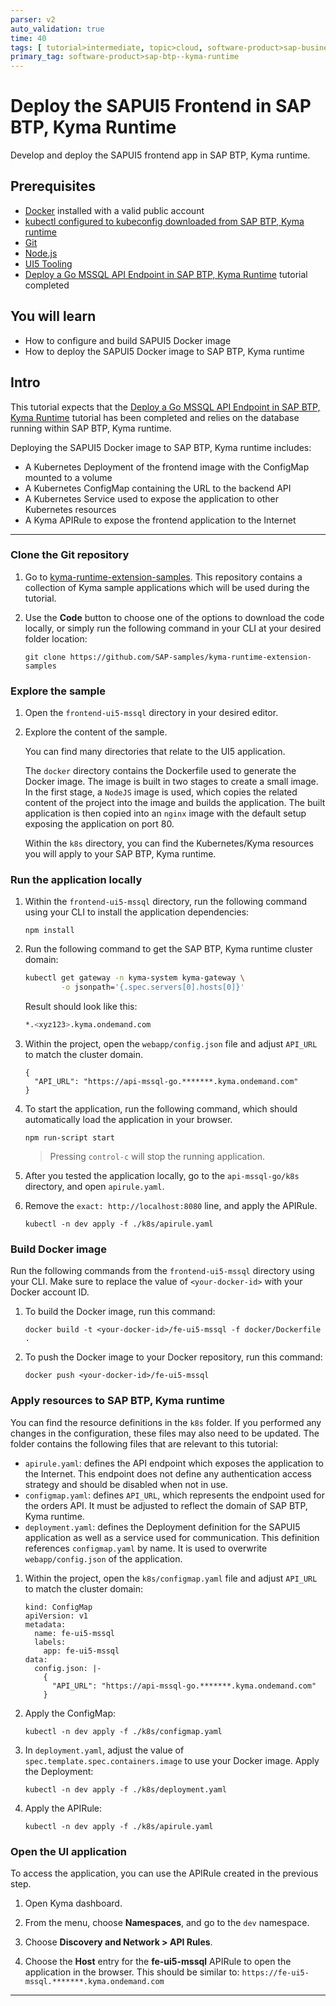 ```yaml
---
parser: v2
auto_validation: true
time: 40
tags: [ tutorial>intermediate, topic>cloud, software-product>sap-business-technology-platform]
primary_tag: software-product>sap-btp--kyma-runtime
---
```


# Deploy the SAPUI5 Frontend in SAP BTP, Kyma Runtime
<!-- description --> Develop and deploy the SAPUI5 frontend app in SAP BTP, Kyma runtime.

## Prerequisites
  - [Docker](https://www.docker.com/) installed with a valid public account
  - [kubectl configured to kubeconfig downloaded from SAP BTP, Kyma runtime](cp-kyma-download-cli)
  - [Git](https://git-scm.com/downloads)
  - [Node.js](https://nodejs.org/en/download/)
  - [UI5 Tooling](https://sap.github.io/ui5-tooling/)
  - [Deploy a Go MSSQL API Endpoint in SAP BTP, Kyma Runtime](cp-kyma-api-mssql-golang) tutorial completed

## You will learn
  - How to configure and build SAPUI5 Docker image
  - How to deploy the SAPUI5 Docker image to SAP BTP, Kyma runtime

## Intro
This tutorial expects that the [Deploy a Go MSSQL API Endpoint in SAP BTP, Kyma Runtime](cp-kyma-api-mssql-golang) tutorial has been completed and relies on the database running within SAP BTP, Kyma runtime.

Deploying the SAPUI5 Docker image to SAP BTP, Kyma runtime includes:

- A Kubernetes Deployment of the frontend image with the ConfigMap mounted to a volume
- A Kubernetes ConfigMap containing the URL to the backend API
- A Kubernetes Service used to expose the application to other Kubernetes resources
- A Kyma APIRule to expose the frontend application to the Internet

---

### Clone the Git repository

1. Go to [kyma-runtime-extension-samples](https://github.com/SAP-samples/kyma-runtime-extension-samples). This repository contains a collection of Kyma sample applications which will be used during the tutorial.

2. Use the **Code** button to choose one of the options to download the code locally, or simply run the following command in your CLI at your desired folder location:

    ```Shell/Bash
    git clone https://github.com/SAP-samples/kyma-runtime-extension-samples
    ```

### Explore the sample

1. Open the `frontend-ui5-mssql` directory in your desired editor.

2. Explore the content of the sample.

    You can find many directories that relate to the UI5 application.

    The `docker` directory contains the Dockerfile used to generate the Docker image. The image is built in two stages to create a small image. In the first stage, a `NodeJS` image is used, which copies the related content of the project into the image and builds the application. The built application is then copied into an `nginx` image with the default setup exposing the application on port 80.

    Within the `k8s` directory, you can find the Kubernetes/Kyma resources you will apply to your SAP BTP, Kyma runtime.

### Run the application locally

1. Within the `frontend-ui5-mssql` directory, run the following command using your CLI to install the application dependencies:

    ```Shell/Bash
    npm install
    ```

2. Run the following command to get the SAP BTP, Kyma runtime cluster domain:

    ```bash
    kubectl get gateway -n kyma-system kyma-gateway \
            -o jsonpath='{.spec.servers[0].hosts[0]}'
    ```

    Result should look like this:

    ```bash
    *.<xyz123>.kyma.ondemand.com
    ```

3. Within the project, open the `webapp/config.json` file and adjust `API_URL` to match the cluster domain.

    ```Text/Javascript
    {
      "API_URL": "https://api-mssql-go.*******.kyma.ondemand.com"
    }
    ```

4. To start the application, run the following command, which should automatically load the application in your browser.

    ```Shell/Bash
    npm run-script start
    ```
    > Pressing `control-c` will stop the running application.

5. After you tested the application locally, go to the `api-mssql-go/k8s` directory, and open `apirule.yaml`.
   
6. Remove the `exact: http://localhost:8080` line, and apply the APIRule.

    ```Shell/Bash
    kubectl -n dev apply -f ./k8s/apirule.yaml
    ```

### Build Docker image

Run the following commands from the `frontend-ui5-mssql` directory using your CLI. Make sure to replace the value of `<your-docker-id>` with your Docker account ID.

1. To build the Docker image, run this command:

    ```Shell/Bash
    docker build -t <your-docker-id>/fe-ui5-mssql -f docker/Dockerfile .
    ```

2. To push the Docker image to your Docker repository, run this command:

    ```Shell/Bash
    docker push <your-docker-id>/fe-ui5-mssql
    ```

### Apply resources to SAP BTP, Kyma runtime

You can find the resource definitions in the `k8s` folder. If you performed any changes in the configuration, these files may also need to be updated. The folder contains the following files that are relevant to this tutorial:

- `apirule.yaml`: defines the API endpoint which exposes the application to the Internet. This endpoint does not define any authentication access strategy and should be disabled when not in use.  
- `configmap.yaml`: defines `API_URL`, which represents the endpoint used for the orders API. It must be adjusted to reflect the domain of SAP BTP, Kyma runtime.
- `deployment.yaml`: defines the Deployment definition for the SAPUI5 application as well as a service used for communication. This definition references `configmap.yaml` by name. It is used to overwrite `webapp/config.json` of the application.

1. Within the project, open the `k8s/configmap.yaml` file and adjust `API_URL` to match the cluster domain:

    ```
    kind: ConfigMap
    apiVersion: v1
    metadata:
      name: fe-ui5-mssql
      labels:
        app: fe-ui5-mssql
    data:
      config.json: |-
        {
          "API_URL": "https://api-mssql-go.*******.kyma.ondemand.com"
        }
    ```

2. Apply the ConfigMap:

    ```Shell/Bash
    kubectl -n dev apply -f ./k8s/configmap.yaml
    ```

3. In `deployment.yaml`, adjust the value of `spec.template.spec.containers.image` to use your Docker image. Apply the Deployment:

    ```Shell/Bash
    kubectl -n dev apply -f ./k8s/deployment.yaml
    ```

4. Apply the APIRule:

    ```Shell/Bash
    kubectl -n dev apply -f ./k8s/apirule.yaml
    ```

### Open the UI application

To access the application, you can use the APIRule created in the previous step.

1. Open Kyma dashboard.

2. From the menu, choose **Namespaces**, and go to the `dev` namespace.

3. Choose **Discovery and Network > API Rules**.

4. Choose the **Host** entry for the **fe-ui5-mssql** APIRule to open the application in the browser. This should be similar to:
`https://fe-ui5-mssql.*******.kyma.ondemand.com`

---